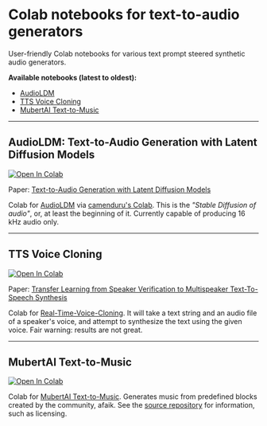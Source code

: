 # Colab notebooks for text-to-audio generators

User-friendly Colab notebooks for various text prompt steered synthetic audio generators.

**Available notebooks (latest to oldest):**

- [AudioLDM](https://colab.research.google.com/github/olaviinha/NeuralTextToAudio/blob/main/AudioLDM_pub.ipynb)
- [TTS Voice Cloning](https://colab.research.google.com/github/olaviinha/NeuralTextToAudio/blob/main/TTS_voice_cloning_pub.ipynb)
- [MubertAI Text-to-Music](https://colab.research.google.com/github/olaviinha/NeuralTextToMusic/blob/main/mubert_txt2music.ipynb)

---

## AudioLDM: Text-to-Audio Generation with Latent Diffusion Models
[![Open In Colab](https://colab.research.google.com/assets/colab-badge.svg)](https://colab.research.google.com/github/olaviinha/NeuralTextToAudio/blob/main/AudioLDM_pub.ipynb)

Paper: [Text-to-Audio Generation with Latent Diffusion Models](https://arxiv.org/abs/2301.12503)

Colab for [AudioLDM](https://github.com/haoheliu/AudioLDM) via [camenduru's Colab](https://github.com/camenduru/audioldm-colab). This is the _"Stable Diffusion of audio"_, or, at least the beginning of it. Currently capable of producing 16 kHz audio only.

---

## TTS Voice Cloning

[![Open In Colab](https://colab.research.google.com/assets/colab-badge.svg)](https://colab.research.google.com/github/olaviinha/NeuralTextToAudio/blob/main/TTS_voice_cloning_pub.ipynb)

Paper: [Transfer Learning from Speaker Verification to Multispeaker Text-To-Speech Synthesis](https://arxiv.org/pdf/1806.04558.pdf)

Colab for [Real-Time-Voice-Cloning](https://github.com/CorentinJ/Real-Time-Voice-Cloning). It will take a text string and an audio file of a speaker's voice, and attempt to synthesize the text using the given voice. Fair warning: results are not great.

---

## MubertAI Text-to-Music

[![Open In Colab](https://colab.research.google.com/assets/colab-badge.svg)](https://colab.research.google.com/github/olaviinha/NeuralTextToMusic/blob/main/mubert_txt2music.ipynb)

Colab for [MubertAI Text-to-Music](https://github.com/MubertAI/Mubert-Text-to-Music). Generates music from predefined blocks created by the community, afaik. See the [source repository](https://github.com/MubertAI/Mubert-Text-to-Music) for information, such as licensing.
